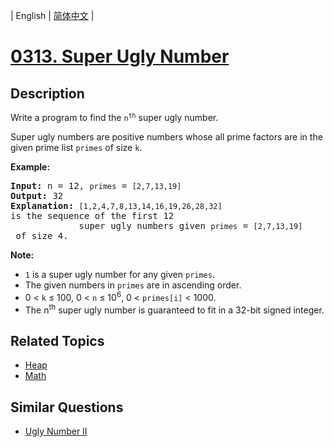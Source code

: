 
| English | [简体中文](README.md) |
# [0313. Super Ugly Number](https://leetcode-cn.com/problems/super-ugly-number/)
## Description
<p>Write a program to find the <code>n<sup>th</sup></code> super ugly number.</p>

<p>Super ugly numbers are positive numbers whose all prime factors are in the given prime list <code>primes</code> of size <code>k</code>.</p>

<p><b>Example:</b></p>

<pre>
<b>Input:</b> n = 12, <code>primes</code> = <code>[2,7,13,19]</code>
<b>Output:</b> 32 
<strong>Explanation: </strong><code>[1,2,4,7,8,13,14,16,19,26,28,32] </code>is the sequence of the first 12 
             super ugly numbers given <code>primes</code> = <code>[2,7,13,19]</code> of size 4.</pre>

<p><b>Note:</b></p>

<ul>
	<li><code>1</code> is a super ugly number for any given <code>primes</code>.</li>
	<li>The given numbers in <code>primes</code> are in ascending order.</li>
	<li>0 &lt; <code>k</code> &le; 100, 0 &lt; <code>n</code> &le; 10<sup>6</sup>, 0 &lt; <code>primes[i]</code> &lt; 1000.</li>
	<li>The n<sup>th</sup> super ugly number is guaranteed to fit in a 32-bit signed integer.</li>
</ul>

## Related Topics
- [Heap](https://leetcode-cn.com/tag/heap)
- [Math](https://leetcode-cn.com/tag/math)
## Similar Questions
- [Ugly Number II](../ugly-number-ii/README_EN.md)
